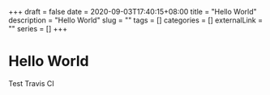 +++ 
draft = false
date = 2020-09-03T17:40:15+08:00
title = "Hello World"
description = "Hello World"
slug = "" 
tags = []
categories = []
externalLink = ""
series = []
+++

# Hello World

Test Travis CI
